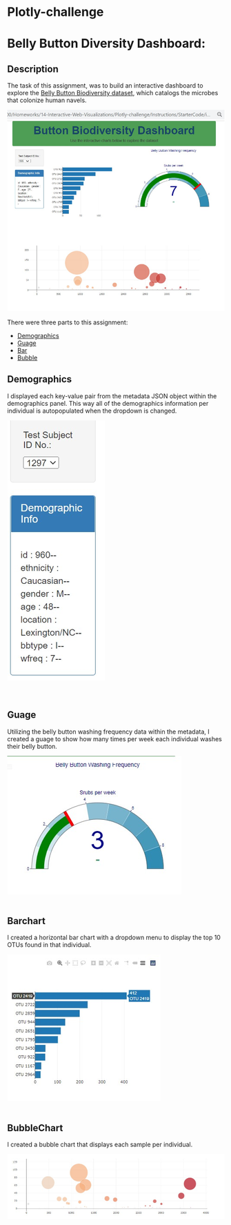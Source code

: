 # Plotly-challenge
<h1>Belly Button Diversity Dashboard:</h1>

## Description
The task of this assignment, was to build an interactive dashboard to explore the [Belly Button Biodiversity dataset](http://robdunnlab.com/projects/belly-button-biodiversity/), which catalogs the microbes that colonize human navels.

![image](https://github.com/hanniecodes/Plotly-challenge/blob/main/Instructions/Images/My_dashboard.jpg?raw=true)  


There were three parts to this assignment:
- [Demographics](#Demographics)
- [Guage](#Guage)
- [Bar](#Barchart)
- [Bubble](#BubbleChart)

## Demographics
I displayed each key-value pair from the metadata JSON object within the demographics panel. This way all of the demographics information per individual is autopopulated when the dropdown is changed.
<br>

![image](https://github.com/hanniecodes/Plotly-challenge/blob/main/Instructions/Images/my_demo.jpg?raw=true)   
<br>
<br>

## Guage
Utilizing the belly button washing frequency data within the metadata, I created a guage to show how many times per week each individual washes their belly button. <br>

![image](https://github.com/hanniecodes/Plotly-challenge/blob/main/Instructions/Images/My_guage.jpg?raw=true)
<br>
<br>

## Barchart
I created a horizontal bar chart with a dropdown menu to display the top 10 OTUs found in that individual.<br>

![image](https://github.com/hanniecodes/Plotly-challenge/blob/main/Instructions/Images/My_bar.jpg?raw=true)
<br>
<br>

## BubbleChart
I created a bubble chart that displays each sample per individual. <br>

![image](https://github.com/hanniecodes/Plotly-challenge/blob/main/Instructions/Images/My_bubble.jpg?raw=true)